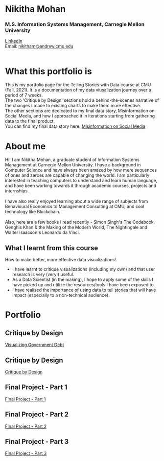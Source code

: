 # Nikitha Mohan
### M.S. Information Systems Management, Carnegie Mellon University
[LinkedIn](https://www.linkedin.com/in/nikitha-mohan/)<br/>
Email: nikitham@andrew.cmu.edu <br/>
<br/>

# What this portfolio is
This is my portfolio page for the Telling Stories with Data course at CMU (Fall, 2021). It is a documentation of my data viusalization journey over a period of 7 weeks. <br/>The two 'Critique by Design' sections hold a behind-the-scenes narrative of the changes I made to existing charts to make them more effective.<br/>
The other sections are dedicated to my final data story, Misinformation on Social Media, and how I approached it in iterations starting from gathering data to the final product.<br/>
You can find my final data story here: [Misinformation on Social Media](https://carnegiemellon.shorthandstories.com/misinformation-on-social-media/index.html)


# About me
Hi! I am Nikitha Mohan, a graduate student of Information Systems Management at Carnegie Mellon University.
I have a background in Computer Science and have always been amazed by how mere sequences of ones and zeroes are capable of changing the world. I am particularly interested in teaching computers to understand and learn human language, and have been working towards it through academic courses, projects and internships. 
<br/><br/>I have also really enjoyed learning about a wide range of subjects from Behavioural Economics to Management Consulting at CMU, and cool technology like Blockchain. <br/><br/>
Also, here are a few books I read recently - Simon Singh's The Codebook, Genghis Khan & the Making of the Modern World, The Nightingale and Walter Isaacson's Leonardo da Vinci.

## What I learnt from this course
How to make better, more effective data visualizations!<br/>
* I have learnt to critique visualizations (including my own) and that user research is very (very!) useful.<br/>
* As a Data Scientist (in the making), I hope to apply some of the skills I have picked up and utilize the resources/tools I have been exposed to.<br/>
* I have realised the importance of using data to tell stories that will have impact (especially to a non-technical audience).


# Portfolio

## Critique by Design
[Visualizing Government Debt](/dataviz2.md)
## Critique by Design
[Critique by Design](/redesign_assignment.md)
## Final Project - Part 1
[Final Project - Part 1](/final_project.md)
## Final Project - Part 2
[Final Project - Part 2](/final_project2.md)
## Final Project - Part 3
[Final Project - Part 3](/final_project3.md)

